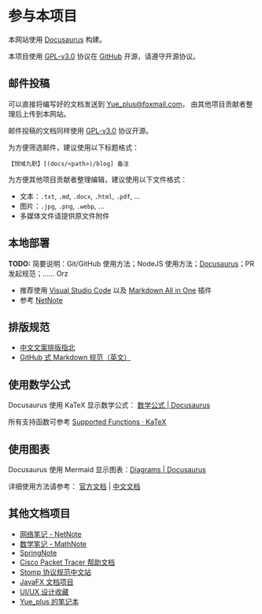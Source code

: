 # 参与本项目

本网站使用 [Docusaurus](https://docusaurus.io/zh-CN/docs) 构建。

本项目使用 [GPL-v3.0](https://github.com/Yue-plus/JVTC.Yue.Zone/blob/main/LICENSE)
协议在 [GitHub](https://github.com/Yue-plus/JVTC.Yue.Zone) 开源，请遵守开源协议。

## 邮件投稿

可以直接将编写好的文档发送到 [Yue_plus@foxmail.com](mailto:Yue_plus@foxmail.com)，
由其他项目贡献者整理后上传到本网站。

邮件投稿的文档同样使用 [GPL-v3.0](https://github.com/Yue-plus/JVTC.Yue.Zone/blob/main/LICENSE) 协议开源。

为方便筛选邮件，建议使用以下标题格式：

```text
【悦域九职】[(docs/<path>)/blog] 备注
```

为方便其他项目贡献者整理编辑，建议使用以下文件格式：

- 文本：`.txt`, `.md`, `.docx`, `.html`, `.pdf`, ...
- 图片：`.jpg`, `.png`, `.webp`, ...
- 多媒体文件请提供原文件附件

## 本地部署

**TODO:** 简要说明：Git/GitHub 使用方法；NodeJS 使用方法；[Docusaurus](https://docusaurus.io/zh-CN/docs)；PR 发起规范；…… Orz

- 推荐使用 [Visual Studio Code](https://code.visualstudio.com/)
  以及 [Markdown All in One](https://marketplace.visualstudio.com/items?itemName=yzhang.markdown-all-in-one) 插件
- 参考 [NetNote](https://net.note.yue.zone/start/start.html#%E5%9C%A8%E5%BC%80%E5%A7%8B%E4%B9%8B%E5%89%8D)

## 排版规范

- [中文文案排版指北](https://github.com/sparanoid/chinese-copywriting-guidelines/blob/master/README.zh-Hans.md)
- [GitHub 式 Markdown 规范（英文）](https://github.github.com/gfm/)

## 使用数学公式

Docusaurus 使用 KaTeX 显示数学公式： [数学公式 | Docusaurus](https://docusaurus.io/zh-CN/docs/markdown-features/math-equations)

所有支持函数可参考 [Supported Functions · KaTeX](https://katex.org/docs/supported.html)

## 使用图表

Docusaurus 使用 Mermaid 显示图表：[Diagrams | Docusaurus](https://docusaurus.io/zh-CN/docs/markdown-features/diagrams)

详细使用方法请参考：
[官方文档](https://mermaid.js.org/intro/)
| [中文文档](https://github.com/mermaid-js/mermaid/blob/develop/README.zh-CN.md)

## 其他文档项目

- [网络笔记 - NetNote](https://net.note.yue.zone/)
- [数学笔记 - MathNote](https://math.note.yue.zone/)
- [SpringNote](https://spring.note.yue.zone/)
- [Cisco Packet Tracer 帮助文档](https://cisco-packet-tracer-help.yue.zone/)
- [Stomp 协议规范中文站](https://stomp-spec-cn.yue.zone/)
- [JavaFX 文档项目](https://javafx.docs.yue.zone/html5/)
- [UI/UX 设计收藏](https://yue-plus.github.io/UIUXDesignCollection/)
- [Yue_plus 的笔记本](https://note.yue.zone/)

